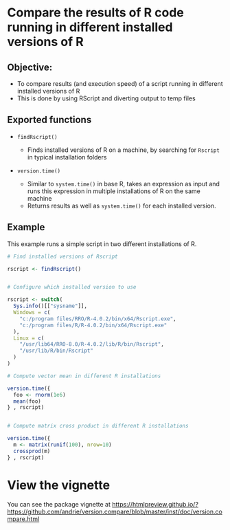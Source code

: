 # Compare the results of R code running in different installed versions of R


## Objective:

* To compare results (and execution speed) of a script running in different installed versions of R
* This is done by using RScript and diverting output to temp files


## Exported functions

* `findRscript()`
    - Finds installed versions of R on a machine, by searching for `Rscript` in typical installation folders
    
* `version.time()`
    - Similar to `system.time()` in base R, takes an expression as input and runs this expression in multiple installations of R on the same machine
    - Returns results as well as `system.time()` for each installed version.
    

## Example

This example runs a simple script in two different installations of R.

```r
# Find installed versions of Rscript

rscript <- findRscript()


# Configure which installed version to use

rscript <- switch(
  Sys.info()[["sysname"]],
  Windows = c(
    "c:/program files/RRO/R-4.0.2/bin/x64/Rscript.exe",
    "c:/program files/R/R-4.0.2/bin/x64/Rscript.exe"
  ),
  Linux = c(
    "/usr/lib64/RRO-8.0/R-4.0.2/lib/R/bin/Rscript",
    "/usr/lib/R/bin/Rscript"
  )
)

# Compute vector mean in different R installations

version.time({
  foo <- rnorm(1e6)
  mean(foo)
} , rscript)


# Compute matrix cross product in different R installations

version.time({
  m <- matrix(runif(100), nrow=10)
  crossprod(m)
} , rscript)
```

# View the vignette

You can see the package vignette at https://htmlpreview.github.io/?https://github.com/andrie/version.compare/blob/master/inst/doc/version.compare.html
